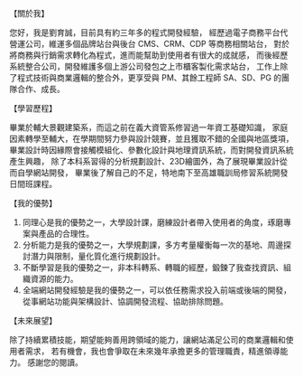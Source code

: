 【關於我】

您好，我是劉育誠，目前具有約三年多的程式開發經驗，
經歷過電子商務平台代營運公司，維運多個品牌站台與後台 CMS、CRM、CDP 等商務相關站台，
對於將商務與行銷需求轉化為程式，進而能幫助到使用者有很大的成就感，
而後經歷系統整合公司，開發維護多個上游公司發包之上市櫃客製化需求站台，
工作上除了程式技術與商業邏輯的整合外，更享受與 PM、其餘工程師 SA、SD、PG 的團隊合作、成長。

【學習歷程】

畢業於輔大景觀建築系，而這之前在義大資管系修習過一年資工基礎知識，
家庭因素轉學至輔大，在學期間努力參與設計競賽，並且獲取不錯的全國與地區獎項，
畢業設計時因緣際會接觸模組化、參數化設計與地理資訊系統，而對開發資訊系統產生興趣，
除了本科系習得的分析規劃設計、23D繪圖外，為了展現畢業設計從而自學網站開發，
畢業後了解自己的不足，特地南下至高雄職訓局修習系統開發日間班課程。

【我的優勢】

1. 同理心是我的優勢之一，大學設計課，磨練設計者帶入使用者的角度，琢磨專案與產品的合理性。
2. 分析能力是我的優勢之一，大學規劃課，多方考量權衡每一次的基地、周邊探討潛力與限制，量化質化進行規劃設計。
3. 不斷學習是我的優勢之一，非本科轉系、轉職的經歷，鍛鍊了我查找資訊、組織資源的能力。
4. 全端網站開發經驗是我的優勢之一，可以依任務需求投入前端或後端的開發，從事網站功能與架構設計、協調開發流程、協助排除問題。

【未來展望】

除了持續累積技能，期望能夠善用跨領域的能力，讓網站滿足公司的商業邏輯和使用者需求，
若有機會，我也會爭取在未來幾年承擔更多的管理職責，精進領導能力。
感謝您的閱讀。

<!---

1.擔任角色 2.量化問題 3.量化成果

組織/溝通協調/領導慾望

分段落、埋契子話題留在溝通時聊

長話短說最多一張 A4

必備能力、加分條件

經歷(展現能力)、簡介(透露特質)、動機(表現誠意)

履歷所有內容都必須跟職缺相關

---

150 字左右 / 正向 / 簡答目前能力與背景

經驗 Background Action Result 擔任角色

---

四、對於工作的了解
請務必事先做好功課
我想你今天會想去這間公司面試應該也是因為有興趣吧
查好跟工作及公司的相關資料
提出你想問的問題
提高你問問題的層次
薪資福利絕對可以問
但除此之外你對於工作應該要再提出更有深度的問題


五、結語
簡單來說就是要告訴人資你的介紹結束了
我常聽到是突然的句點
也不告訴我他已經結束了
停在一個很莫名的點XD

一、姓名、畢業學校、主修科系(若有輔系當然也可以說)
二、學校主要所學(大學可講專題、研究所可講研究)
專業部分可以用簡單易懂的方式去解釋
因為人資當然沒辦法理解你的科系到底做些甚麼
可是你可以用轉化的方式去表達
一般我看過瞧不起人資所以不想講的人也是有
請記得：未來在工作中，你會跟與你不同專業的人共事，如何將你會的講到非本科系或非專業的人也能理解，是重要的

三、社團、打工、實習
有當幹部請說明辦過哪些活動、你的成就
有打工的請說明工作內容跟從中習得甚麼
有實習的這題更好發揮請不要浪費這個好機會

您好，以下為自傳，如履歷有需要改進的地方，煩請不吝嗇告知改進，非常感謝您。

我姓名為劉育誠，現居新北新莊。畢業於輔仁大學景觀建築系，在大學時從設計面向的現代主義 Modernism 所實行的模組化設計 Modular design，到數據為重的地理資訊系統 Geographic information system，與數位建築 Digital architecture 的參數化設計，在畢業設計多方嘗試下，接觸到了 Object-oriented Design 物件導向設計，覺得程式設計相較於景觀建築，更可以靠著個人將所發掘到的問題解決，而在今年一月時特地南下至職訓局修習網頁程式設計900小時課程(詳細可看附件履歷)，真的非常努力想進入此領域，每日都戰戰兢兢吸收所學(自學網站如下https://johch3n611u.gitbook.io/c50108/)，結訓最終可開發動態網頁(前後端資料庫與API串聯)與簡易的APP(Android)系統(詳細請看履歷https://www.cakeresume.com/johch3n611u)，雖然程式開發能力還有待精進，但希望能藉由設計系的分析規劃能力，能夠不只是作為一個程式設計者而是能夠換位思考，並對於職務有所貢獻。
其他方面，除了設計系相關知識，同時學習一些施工方面的技巧，也在大學期間拿取了造園施工乙級證照。雖然在校成績不是名列前矛，但4年來成績一直保持中上水準。也在大學四年級時努力參與設計競賽，並且獲取不錯的全國與地區獎項，讓所學可以發揮，並在畢業設計時運用學習技巧如手繪,相關繪圖軟體,3D模型模擬與影片剪接等，並從調查,分析,規劃,設計到設計成果如何呈現與夥伴的溝通協調，在一年的時間，深刻了解到這樣的職務，除了專業知識之外，細心和耐心更是十分重要，期望所學都能夠對職務有所幫助，如有需要改進的地方，煩請不吝嗇告知改進，感謝您。

礙於人力銀行自傳篇幅限制，

請至 Cakeresume 觀看完整履歷，

https://www.cakeresume.com/johch3n611u

或下載附件  CV.pdf，感謝。



您好，我是劉育誠，在學期間「興趣修習資工相關課程」，畢業於輔大景觀建築系，在這之前在「義大資管系」修習一年「資工基礎知識」。

畢業後有機會南下高雄「職訓局」，修習為期「半年行動商務系統開發課程」，結訓後「具備_Web_應用程序開發人員的各項技能」，包含「軟體資訊系統開發的前後端技術」，像是「前端」的 「RWD」、「jQ」、「BS」、「AJAX」 與後端 「.NET相關框架」與 「C#」 語言，也完成了從「產業評估」、「客戶需求」、「可行性研究」、「UML」、「資料庫正規化」等一系列操作的專案，由前端「BS4」、「RWD」 的交友平台與後端 「.NET_MVC」、「Razor_模板語言」所組成的「CMS管理後台」多頁面伺服器渲染架構，


在結訓後「第一份工作」，選擇一間「電子商務公司資訊部門」就職，協同四位夥伴工程師，共同「開發與維護多個電子商務平台」，「品牌前台形象建立」與「後台CMS等相關功能」、「後台ERP、SCM、CRM、Workflow等相關功能」，包含幾十個以上的站頁、系統資料庫，超過百支以上的「SQL_Server_Agent、Winform、Jenkins排程」，「近二十個雲與本地Server」，每日「專案開發、維護管理、新技術重構」，團隊合作使用「Scrum、OKR、KPI、TRELLO任務管理」、「Git/SVN版本控制」。在這份工作中，由只會「C#」與較熟悉「MVC框架」到之後熟悉前端「EasyUI函式庫」，與後端「Webform」框架「VB」語言，從協助「CRM平台」專案與「CMS品牌網站」需求到之後獨力完成「WinformAPI_SCM購物平台串接」，很感謝前主管的青睞與信任，也因如此在其間達成與主管面試時所談目標而薪水調漲。


離職後因為本身畢業科系具備「設計能力」，所以嘗試往前端發展，自學「Angular」並寫了「個人網站專案」，由「靜態部落格」的前台搭配「AJAX」，與「.NET_Core_API」+「Angular單頁應用程序CMS後台」並架設於「Azure」上。

Hustle Everyday 是我激勵自己的座右銘，「所學較廣涉及前端畫面與後端系統」，目前專注於「Angular」、「dotNET_Core」、「Azure」等技術研究，並保著持續學習的熱情，「具備溝與協作開發能力」，努力架構程式的可讀性、可維護性、可擴充性，以結果為導向，以客戶為中心，享受解決問題的成就感，「不排斥兼職接案，目前積極尋找"網路程式設計師"相關工作。」


MBTI : INTP : 學者型 – 是理性解決問題者。
PDP : 內斂精確完美、中立適應性高。


除了上述程式技能，大學時修習「設計相關知識」和「施工技能」，「在每一次的專案中培養發現問題、解決問題的能力」，學習從「調查、分析中發現問題⾄設計、規劃並解決問題」，利用「2D、3D繪圖、多媒體、模型製作」呈現設計理念，並於學期間取得「乙級造園施工證照」，積極參與「國際競賽」，磨練「團隊合作」與累積個人能力，也獲得「屏東縣政府高屏左岸規劃競賽金獎」與其他獎項，為呈現規劃設計，學期間修習通識課「Web伺服器架設與網頁設計」並找到新的職涯規劃。

感謝您的閱讀

=================================

電子商務網站平台工程師
良興股份有限公司

七月 2019 - 二月 20208 個月

公司為品牌代操兼物流、自研發系統，同時也有自我品牌之乙方公司，協同四位夥伴工程師，共同開發與維護多個電子商務平台，品牌前台形象建立與後台 CMS 等相關功能、後台 ERP、SCM、CRM、Workflow 等相關功能，包含幾十個以上的站頁、系統資料庫，超過百支以上的 SQL Server Agent、Winform、Jenkins 排程，近二十個雲與本地 Server，每日專案開發、維護管理、新技術重構，團隊合作使用 Scrum、OKR、KPI、TRELLO 任務管理、Git / SVN 版本控制。
實習生負責設計、總務、監工、業務工作 logo
實習生負責設計、總務、監工、業務工作
中國 - 杭州 薌富規劃有限公司

六月 2016 - 九月 20164 個月

前往杭州蓮花鎮施工現場進行，分析、規劃、設計、監工與部分雜事，
在職期間至杭州義烏辦公室協助室內設計、規劃、施工，
在職期間至支援山東東營市協助業務洽談案件。
實習生負責設計、總務工作 logo
實習生負責設計、總務工作
萬華 dA 達觀規劃設計有限公司

六月 2015 - 九月 20154 個月

協助案件 3D & 2D 效果圖，
使用工具為 Adobe 系列 ( AI、PS、Id )、
AutoCad、Sketchup、Vary、Lumion，
在職期間協助國際競圖部分繪圖。

=================================

勞動⼒發展署⾼屏澎東分署
學士學位・⾏動商務系統設計與開發課程 - iCAP認證課程, 900 ⼩時職前班

2019 - 2019

簡介
大學畢業後，因為學習領域廣泛，職涯規劃成為網站程式工程師，特地南下高雄學習此課程，此課程主要訓練內容為「Web資訊系統平台開發」及「行動裝置APP開發」兩大領域，涵蓋「網站系統開發」、「資料庫設計與開發」、「行動裝置APP開發」、「系統分析與設計」除了可以學到開發「行動商務系統平台」所需的各項技能外，還可瞭解完整的軟體資訊系統開發過程及方法，認識軟體產業之工作內容與生態，在結訓後具備軟體開發工程師的各項技能。


輔仁大學
學士學位・景觀建築設計

2015 - 2018

社團活動
-----------------------------------------------------------------------
⾼屏溪左岸時代印記創意競賽 - 國際學⽣競圖 , Jan 2017
河廊組⾦獎、鐵橋組銅獎
-----------------------------------------------------------------------
中國 - 杭州 薌富規劃有限公司, Jun ~ Sep 2016
實習生負責設計、總務、監工、業務工作
前往杭州蓮花鎮施工現場進行，分析、規劃、設計、監工與部分雜事，
在職期間至杭州義烏辦公室協助室內設計、規劃、施工，
在職期間至支援山東東營市協助業務洽談案件。
-----------------------------------------------------------------------
萬華 dA 達觀規劃設計有限公司, Jun ~ Sep 2015
實習生負責設計、總務工作
協助案件 3D & 2D 效果圖，
使用工具為 Adobe 系列 ( AI、PS、Id )、
AutoCad、Sketchup、Vary、Lumion，
在職期間協助國際競圖部分繪圖。
-----------------------------------------------------------------------
饒⽂忠設計成績優異獎 , Summer 2016
班級 第⼆名
-----------------------------------------------------------------------
第⼗⼀屆中華⺠國 - 全國景觀設計學⽣競圖 , Dec 2016
入圍
-----------------------------------------------------------------------
陳⽂成事件紀念廣場 - 創意設計構思競圖 , Jul 2016
入圍
-----------------------------------------------------------------------
全國技術士技能檢定 , Summer 2015
造園施⼯⼄、丙級技術⼠
-----------------------------------------------------------------------
簡介
-----------------------------------------------------------------------
除了設計相關知識和施工技能外，在每一次的專案中培養發現問題、解決問題的能力，學習從調查、分析中發現問題⾄設計、規劃並解決問題，利用 2D、3D 繪圖、多媒體、模型製作呈現設計理念，並於學期間取得乙級造園施工證照，積極參與國際競賽，磨練團隊合作與累積個人能力，為呈現規劃設計，學期間修習通識課「Web伺服器架設與網頁設計」並找到新的可能性。轉換原因 : 求學期間，學習領域廣泛，因此成為職涯規劃中可轉換相似職涯環境與類別。
-----------------------------------------------------------------------
作品整理於個人網站 ( 前台靜態 + AJAX ，後台 .NET Core API + SPA 管理頁面 Angular 2+ ) 註 : 發佈在Azure免費試用帳戶上，資料庫使用分散式系統，初始資料讀取較緩慢。
-----------------------------------------------------------------------

義守大學
學士學位・資訊管理

2013 - 2014

社團活動
--------------------------------------------------------------------------
在學期間修習資訊方面理論，「計算機概論」、「資料結構」、「網路概論」、「計算機數學」等專業知識。
--------------------------------------------------------------------------
簡介
--------------------------------------------------------------------------
日後運用助益良多，轉換原因 : 家庭因素轉學。
--------------------------------------------------------------------------


劉育誠
礙於人力銀行自傳篇幅限制，

請至 Cakeresume 觀看完整履歷，

https://www.cakeresume.com/johch3n611u

或下載附件 CV.pdf，感謝。



您好，我是劉育誠，在學期間「興趣修習資工相關課程」，畢業於輔大景觀建築系，在這之前在「義大資管系」修習一年「資工基礎知識」。

畢業後有機會南下高雄「職訓局」，修習為期「半年行動商務系統開發課程」，結訓後「具備_Web_應用程序開發人員的各項技能」，包含「軟體資訊系統開發的前後端技術」，像是「前端」的 「RWD」、「jQ」、「BS」、「AJAX」 與後端 「.NET相關框架」與 「C#」 語言，也完成了從「產業評估」、「客戶需求」、「可行性研究」、「UML」、「資料庫正規化」等一系列操作的專案，由前端「BS4」、「RWD」 的交友平台與後端 「.NET_MVC」、「Razor_模板語言」所組成的「CMS管理後台」多頁面伺服器渲染架構，


在結訓後「第一份工作」，選擇一間「電子商務公司資訊部門」就職，協同四位夥伴工程師，共同「開發與維護多個電子商務平台」，「品牌前台形象建立」與「後台CMS等相關功能」、「後台ERP、SCM、CRM、Workflow等相關功能」，包含幾十個以上的站頁、系統資料庫，超過百支以上的「SQL_Server_Agent、Winform、Jenkins排程」，「近二十個雲與本地Server」，每日「專案開發、維護管理、新技術重構」，團隊合作使用「Scrum、OKR、KPI、TRELLO任務管理」、「Git/SVN版本控制」。在這份工作中，由只會「C#」與較熟悉「MVC框架」到之後熟悉前端「EasyUI函式庫」，與後端「Webform」框架「VB」語言，從協助「CRM平台」專案與「CMS品牌網站」需求到之後獨力完成「WinformAPI_SCM購物平台串接」，很感謝前主管的青睞與信任，也因如此在其間達成與主管面試時所談目標而薪水調漲。


離職後因為本身畢業科系具備「設計能力」，所以嘗試往前端發展，自學「Angular」並寫了「個人網站專案」，由「靜態部落格」的前台搭配「AJAX」，與「.NET_Core_API」+「Angular單頁應用程序CMS後台」並架設於「Azure」上。

Hustle Everyday 是我激勵自己的座右銘，「所學較廣涉及前端畫面與後端系統」，目前專注於「Angular」、「dotNET_Core」、「Azure」等技術研究，並保著持續學習的熱情，「具備溝與協作開發能力」，努力架構程式的可讀性、可維護性、可擴充性，以結果為導向，以客戶為中心，享受解決問題的成就感，「不排斥兼職接案，目前積極尋找"網路程式設計師"相關工作。」


MBTI : INTP : 學者型 – 是理性解決問題者。
PDP : 內斂精確完美、中立適應性高。


除了上述程式技能，大學時修習「設計相關知識」和「施工技能」，「在每一次的專案中培養發現問題、解決問題的能力」，學習從「調查、分析中發現問題⾄設計、規劃並解決問題」，利用「2D、3D繪圖、多媒體、模型製作」呈現設計理念，並於學期間取得「乙級造園施工證照」，積極參與「國際競賽」，磨練「團隊合作」與累積個人能力，也獲得「屏東縣政府高屏左岸規劃競賽金獎」與其他獎項，為呈現規劃設計，學期間修習通識課「Web伺服器架設與網頁設計」並找到新的職涯規劃。

感謝您的閱讀

               
程式設計師
Kaohsiung City，TW
401450650@gapp.fju.edu.tw

Hustle Everyday 是我激勵自己的座右銘ssssssssssdada

所學較廣涉及前端畫面與後端系統
目前專注於Angular、dotNET Core、Azure 等技術研究，並保著持續學習的熱情
具備溝通與協作開發能力，努力架構程式的可讀性、可維護性、可擴充性
以結果為導向，以客戶為中心，享受解決問題的成就感
不排斥兼職接案，歡迎聯絡相關工作。

 MBTI : INTP : 學者型 – 是理性解決問題者。
PDP : 內斂精確完美、中立適應性高。
                   


--->